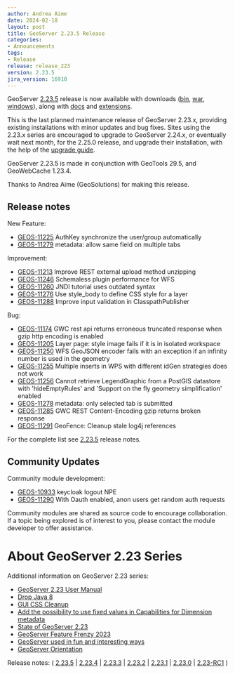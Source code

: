 ```yaml
---
author: Andrea Aime
date: 2024-02-18
layout: post
title: GeoServer 2.23.5 Release
categories:
- Announcements
tags:
- Release
release: release_223
version: 2.23.5
jira_version: 16910
--- 
```


GeoServer [2.23.5](/release/2.23.5/) release is now available
with downloads
([bin](https://sourceforge.net/projects/geoserver/files/GeoServer/2.23.5/geoserver-2.23.5-bin.zip/download),
[war](https://sourceforge.net/projects/geoserver/files/GeoServer/2.23.5/geoserver-2.23.5-war.zip/download),
[windows](https://sourceforge.net/projects/geoserver/files/GeoServer/2.23.5/GeoServer-2.23.5-winsetup.exe/download)), along with 
[docs](https://sourceforge.net/projects/geoserver/files/GeoServer/2.23.5/geoserver-2.23.5-htmldoc.zip/download) and
[extensions](https://sourceforge.net/projects/geoserver/files/GeoServer/2.23.5/extensions/).

This is the last planned maintenance release of GeoServer 2.23.x, providing existing installations with minor updates and bug fixes.
Sites using the 2.23.x series are encouraged to upgrade to GeoServer 2.24.x, or eventually wait next month, for the 2.25.0 release, and upgrade their installation, with the help of the [upgrade guide](https://docs.geoserver.org/main/en/user/installation/upgrade.html#notes-on-upgrading-specific-versions).

GeoServer 2.23.5 is made in conjunction with GeoTools 29.5, and GeoWebCache 1.23.4. 

Thanks to Andrea Aime (GeoSolutions) for making this release. 

## Release notes

New Feature:

* [GEOS-11225](https://osgeo-org.atlassian.net/browse/GEOS-11225) AuthKey synchronize the user/group automatically
* [GEOS-11279](https://osgeo-org.atlassian.net/browse/GEOS-11279) metadata: allow same field on multiple tabs

Improvement:

* [GEOS-11213](https://osgeo-org.atlassian.net/browse/GEOS-11213) Improve REST external upload method unzipping
* [GEOS-11246](https://osgeo-org.atlassian.net/browse/GEOS-11246) Schemaless plugin performance for WFS
* [GEOS-11260](https://osgeo-org.atlassian.net/browse/GEOS-11260) JNDI tutorial uses outdated syntax
* [GEOS-11276](https://osgeo-org.atlassian.net/browse/GEOS-11276) Use style_body to define CSS style for a layer
* [GEOS-11288](https://osgeo-org.atlassian.net/browse/GEOS-11288) Improve input validation in ClasspathPublisher

Bug:

* [GEOS-11174](https://osgeo-org.atlassian.net/browse/GEOS-11174) GWC rest api returns erroneous truncated response when gzip http encoding is enabled 
* [GEOS-11205](https://osgeo-org.atlassian.net/browse/GEOS-11205) Layer page: style image fails if it is in isolated workspace
* [GEOS-11250](https://osgeo-org.atlassian.net/browse/GEOS-11250) WFS GeoJSON encoder fails with an exception if an infinity number is used in the geometry
* [GEOS-11255](https://osgeo-org.atlassian.net/browse/GEOS-11255) Multiple inserts in WPS with different idGen strategies does not work
* [GEOS-11256](https://osgeo-org.atlassian.net/browse/GEOS-11256) Cannot retrieve LegendGraphic from a PostGIS datastore with 'hideEmptyRules' and 'Support on the fly geometry simplification' enabled
* [GEOS-11278](https://osgeo-org.atlassian.net/browse/GEOS-11278) metadata: only selected tab is submitted
* [GEOS-11285](https://osgeo-org.atlassian.net/browse/GEOS-11285) GWC REST Content-Encoding gzip returns broken response
* [GEOS-11291](https://osgeo-org.atlassian.net/browse/GEOS-11291) GeoFence: Cleanup stale log4j references

For the complete list see [2.23.5](https://github.com/geoserver/geoserver/releases/tag/2.23.5) release notes. 

## Community Updates

Community module development:

* [GEOS-10933](https://osgeo-org.atlassian.net/browse/GEOS-10933) keycloak logout NPE
* [GEOS-11290](https://osgeo-org.atlassian.net/browse/GEOS-11290) With Oauth enabled, anon users get random auth requests

Community modules are shared as source code to encourage collaboration. If a topic being explored is of interest to you, please contact the module developer to offer assistance. 

# About GeoServer 2.23 Series

Additional information on GeoServer 2.23 series:

* [GeoServer 2.23 User Manual](https://docs.geoserver.org/2.23.x/en/user/)
* [Drop Java 8](https://github.com/geoserver/geoserver/wiki/GSIP-215)
* [GUI CSS Cleanup](https://github.com/geoserver/geoserver/wiki/GSIP-213)
* [Add the possibility to use fixed values in Capabilities for Dimension metadata](https://github.com/geoserver/geoserver/wiki/GSIP-208)
* [State of GeoServer 2.23](https://docs.google.com/presentation/d/1nRKIILXWGLMGXZ6thfJgPR9kZ6Wh8Hp1dwZdQGw2YRc/edit?usp=share_link)
* [GeoServer Feature Frenzy 2023](https://docs.google.com/presentation/d/1vE8eCrOyewoH54g8CjuoiO3pxVLToEpuvpoZWmy0wTg/edit?usp=share_link)
* [GeoServer used in fun and interesting ways](https://docs.google.com/presentation/d/1PP2qk7eH8TzAf1tvEWH7Geattd0YFh7ZEDx1_tlrRWY/edit?usp=share_link)
* [GeoServer Orientation](https://docs.google.com/presentation/d/1sh9C4dIkDRnk3quCD1PRYoiJhjI9dqnAdOScJCgQWU8/edit?usp=share_link)

Release notes:
( [2.23.5](https://github.com/geoserver/geoserver/releases/tag/2.23.5)
| [2.23.4](https://github.com/geoserver/geoserver/releases/tag/2.23.4)
| [2.23.3](https://github.com/geoserver/geoserver/releases/tag/2.23.3)
| [2.23.2](https://github.com/geoserver/geoserver/releases/tag/2.23.2)
| [2.23.1](https://github.com/geoserver/geoserver/releases/tag/2.23.1)
| [2.23.0](https://github.com/geoserver/geoserver/releases/tag/2.23.0)
| [2.23-RC1](https://github.com/geoserver/geoserver/releases/tag/2.23-RC1)
) 


